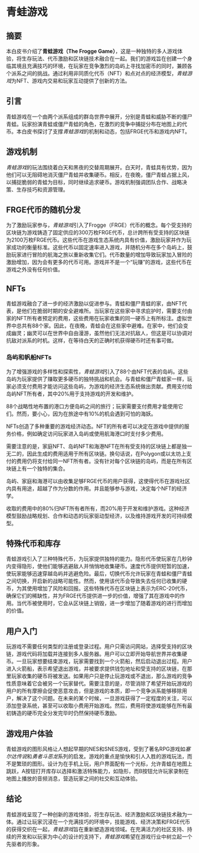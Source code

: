# 青蛙游戏

## 摘要
本白皮书介绍了**青蛙游戏（The Frogge Game）**，这是一种独特的多人游戏体验，将生存玩法、代币激励和区块链技术融合在一起。我们的游戏旨在创建一个身临其境且充满技巧的环境，在玩家在竞争激烈的岛屿上寻找加密币的同时，兼顾各个派系之间的挑战。通过利用非同质化代币（NFT）和点对点的经济模型，*青蛙游戏*为NFT、游戏内交易和玩家互动提供了创新的方法。

## 引言
青蛙游戏在一个由两个派系组成的群岛世界中展开，分别是青蛙和威胁不断的僵尸青蛙。玩家扮演青蛙或僵尸青蛙的角色，在激烈的竞争中捕捉分布在地图上的代币。本白皮书探讨了支撑*青蛙游戏*的机制和动态，包括FRGE代币和游戏内NFT。

## 游戏机制
*青蛙游戏*的玩法围绕着白天和黑夜的交替周期展开。白天时，青蛙具有优势，因为他们可以无阻碍地消灭僵尸青蛙并收集硬币。相反，在夜晚，僵尸青蛙占据上风，以捕捉脆弱的青蛙为目标，同时继续追求硬币。游戏机制强调团队合作、战略决策、生存技巧和资源管理。

## FRGE代币的随机分发
为了激励玩家参与，*青蛙游戏*引入了Frogge（FRGE）代币的概念。每个受支持的区块链为游戏铸造了固定供应的300万枚FRGE代币，总计跨所有受支持的区块链为2100万枚FRGE代币。这些代币在游戏生态系统内具有价值，激励玩家并作为玩家成功的衡量标准。这些代币以固定速率进入游戏，并随机分布在多个岛屿上，鼓励玩家进行冒险的航海之旅以重新收集它们。代币数量的增加导致玩家加入冒险的激励增加，因为会有更多的代币可用。游戏并不是一个“玩赚”的游戏，这些代币在游戏之外没有任何价值。

## NFTs
青蛙游戏融合了进一步的经济激励以促进参与。青蛙和僵尸青蛙的家，由NFT代表，是他们在脆弱时期的安全避难所。当玩家在这些家中寻求庇护时，需要支付由家的NFT所有者预定的费用，这些费用在玩家收集的同一硬币上有所标注。虚拟世界中总共有88个家。因此，在夜晚，青蛙会在这些家中避难。在家中，他们会变成幽灵；幽灵可以在世界中自由漫游，虽然他们无法对抗敌人，但这是可以协调对抗敌对派系的时机。这样，在等待白天的正确时机获得硬币时还有事可做。

### 岛屿和帆船NFTs
为了增强游戏的多样性和探索性，*青蛙游戏*引入了88个由NFT代表的岛屿。这些岛屿为玩家提供了赚取更多硬币的独特挑战和机会。与青蛙和僵尸青蛙家一样，玩家必须支付费用才能访问这些岛屿，为游戏的经济生态系统做出贡献。费用支付给岛屿NFT所有者，其中20%用于支持游戏的开发和维护。

88个战略性地布置的港口方便岛屿之间的旅行；玩家需要支付费用才能使用它们。然而，要小心，因为在旅途中有10%的机会遇到可怕的海妖。

NFTs创造了多种重要的游戏经济动态。NFT的所有者可以决定在游戏中提供的服务价格，例如确定访问玩家进入岛屿或使用航海港口时支付多少费用。

需要注意的是，家庭NFT、岛屿NFT和海港NFT在所有受支持的区块链上都是独一无二的，因此生成的费用适用于所有区块链。换句话说，在Polygon或以太坊上支付的费用仍将支付给同一NFT所有者。没有针对每个区块链的岛屿，而是在所有区块链上有一个独特的集合。

岛屿、家庭和海港可以由收集足够FRGE代币的用户获得，这使得代币在游戏社区内具有用途，超越了作为分数的作用。并且能够参与游戏，决定每个NFT的经济学。

收取的费用中的80%归NFT所有者所有，而20%用于开发和维护游戏。这种经济模型鼓励战略规划、合作和动态的玩家驱动型经济，以及维持游戏开发的可持续模型。

## 特殊代币和库存
青蛙游戏引入了三种特殊代币，为玩家提供独特的能力。隐形代币使玩家在几秒钟内变得隐形，使他们能够逃避敌人并悄悄地收集硬币。速度代币提供短暂的加速，使玩家能够迅速穿越岛屿并逃避危险。最后，切换代币允许玩家在青蛙和僵尸青蛙之间切换，开启新的战略可能性。然而，使用该代币会导致失去任何已收集的硬币，为其使用增加了风险和回报。这些特殊代币在区块链上表示为ERC-20代币，确保它们的稀缺性，并为FRGE代币提供进一步的价值，增强了其在游戏中的作用。当代币被使用时，它会从区块链上销毁，进一步增加了随着游戏的进行而增加的价值。

## 用户入门
玩游戏不需要任何类型的注册或登录过程。用户只需访问网站，选择受支持的区块链，游戏代码将加载并连接到多人服务器。用户可以立即开始导航世界并收集硬币。一旦玩家想要结束游戏，玩家需要找到一个火箭船，然后启动退出过程。用户进入火箭船，表示希望退出游戏，并被要求提供钱包地址和受支持的区块链，在那里玩家收集的硬币将被发送。如果用户只是停止玩游戏或不退出，那么游戏的竞争性质意味着它会被另一个玩家替代。需要注意的是，尽管消除了希望开始玩游戏的用户的所有摩擦会促使恶意攻击，但是游戏的本质，即一个竞争派系能够移除用户，解决了这个问题。在未来的某个时候，一旦游戏获得了一定程度的关注，可以添加登录系统，甚至可以收取小费用开始游戏。然后，费用将使游戏能够在所有最初铸造的硬币完全分发完毕时仍然保持硬币激励。

## 游戏用户体验
青蛙游戏的图形风格让人想起早期的NES和SNES游戏，受到了著名RPG游戏如*塞尔达传说*和*勇者斗恶龙*系列的启发。游戏的重点是愉快和引人入胜的游戏玩法，而不是繁琐的图形。设计为在手机上玩，用户界面配有一个光标，允许青蛙在地图上跳跃，A按钮打开库存以选择和激活特殊能力，如隐形，而B按钮允许玩家录制在地图上播放的音频消息，营造玩家之间的社交和互动体验。

## 结论
青蛙游戏呈现了一种创新的游戏体验，将生存玩法、经济激励和区块链技术融为一体。通过让玩家沉浸在一个充满技巧的环境中，技能游戏、经济决策和FRGE代币的获得交织在一起，*青蛙游戏*旨在重新塑造游戏领域。在充满活力的社区支持、持续的开发和以玩家为中心的设计的支持下，*青蛙游戏*希望在游戏行业中树立起一个先驱者的形象。
